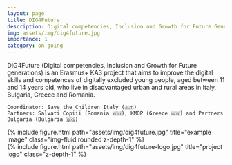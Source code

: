```yaml
---
layout: page
title: DIG4Future
description: Digital competencies, Inclusion and Growth for Future Generations
img: assets/img/dig4future.jpg
importance: 1
category: on-going
---
```


DIG4Future (Digital competencies, Inclusion and Growth for Future generations) is an Erasmus+ KA3 project 
that aims to improve the digital skills and competences of digitally excluded young people, 
aged between 11 and 14 years old, who live in disadvantaged urban and rural areas in Italy, Bulgaria, Greece and Romania.

    Coordinator: Save the Children Italy (🇮🇹)
    Partners: Salvati Copiii (Romania 🇷🇴), KMOP (Greece 🇬🇷) and Partners Bulgaria (Bulgaria 🇧🇬)

<div class="row justify-content-sm-center">
        <div class="col-sm-8 mt-3 mt-md-0">
        {% include figure.html path="assets/img/dig4future.jpg" title="example image" class="img-fluid rounded z-depth-1" %}
    </div>
        <div class="col-sm-4 mt-3 mt-md-0">
        {% include figure.html path="assets/img/dig4future-logo.jpg" title="project logo" class="z-depth-1" %}
    </div>
</div>


